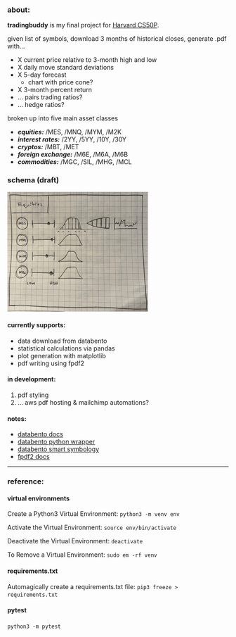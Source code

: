 ### about:
**tradingbuddy** is my final project for [Harvard CS50P](https://www.edx.org/course/cs50s-introduction-to-programming-with-python).

given list of symbols, download 3 months of historical closes, generate .pdf with...

* X current price relative to 3-month high and low
* X daily move standard deviations
* X 5-day forecast
    * chart with price cone?
* X 3-month percent return
* ... pairs trading ratios?
* ... hedge ratios?

broken up into five main asset classes
* ***equities:*** /MES, /MNQ, /MYM, /M2K
* ***interest rates:*** /2YY, /5YY, /10Y, /30Y
* ***cryptos:*** /MBT, /MET
* ***foreign exchange:*** /M6E, /M6A, /M6B
* ***commodities:*** /MGC, /SIL, /MHG, /MCL

### schema (draft)
![alt text](static/schema.png)

#### currently supports:
* data download from databento
* statistical calculations via pandas
* plot generation with matplotlib
* pdf writing using fpdf2

#### in development:
1. pdf styling
2. ... aws pdf hosting & mailchimp automations?

#### notes:
* [databento docs](https://docs.databento.com/)
* [databento python wrapper](https://bit.ly/3Iu88pi)
* [databento smart symbology](https://bit.ly/3ilxrza)
* [fpdf2 docs](https://pyfpdf.github.io/fpdf2/index.html)

***
### reference:


#### virtual environments
Create a Python3 Virtual Environment: 
```python3 -m venv env```

Activate the Virtual Environment:
```source env/bin/activate```

Deactivate the Virtual Environment:
```deactivate```

To Remove a Virtual Environment:
```sudo em -rf venv```


#### requirements.txt
Automagically create a requirements.txt file:
```pip3 freeze > requirements.txt```


#### pytest
```python3 -m pytest```
